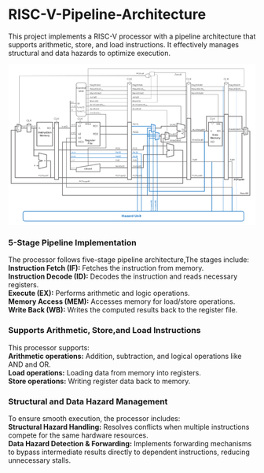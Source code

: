 # RISC-V-Pipeline-Architecture
This project implements a RISC-V processor with a pipeline architecture that supports arithmetic, store, and load instructions. It effectively manages structural and data hazards to optimize execution.  

![Pipeline Architecture](Risc_V_Processor_Block_Diagram.png)

### 5-Stage Pipeline Implementation
The processor follows five-stage pipeline architecture,The stages include:  
**Instruction Fetch (IF):** Fetches the instruction from memory.  
**Instruction Decode (ID):** Decodes the instruction and reads necessary registers.  
**Execute (EX):** Performs arithmetic and logic operations.  
**Memory Access (MEM):** Accesses memory for load/store operations.  
**Write Back (WB):** Writes the computed results back to the register file.  

### Supports Arithmetic, Store,and Load Instructions
This processor supports:  
**Arithmetic operations:** Addition, subtraction, and logical operations like AND and OR.  
**Load operations:** Loading data from memory into registers.  
**Store operations:** Writing register data back to memory.  

### Structural and Data Hazard Management
To ensure smooth execution, the processor includes:  
**Structural Hazard Handling:** Resolves conflicts when multiple instructions compete for the same hardware resources.  
**Data Hazard Detection & Forwarding:** Implements forwarding mechanisms to bypass intermediate results directly to dependent instructions, reducing unnecessary stalls.
